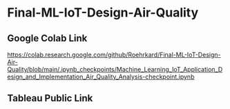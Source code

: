 # Final-ML-IoT-Design-Air-Quality

## Google Colab Link
https://colab.research.google.com/github/Roehrkard/Final-ML-IoT-Design-Air-Quality/blob/main/.ipynb_checkpoints/Machine_Learning_IoT_Application_Design_and_Implementation_Air_Quality_Analysis-checkpoint.ipynb

## Tableau Public Link
